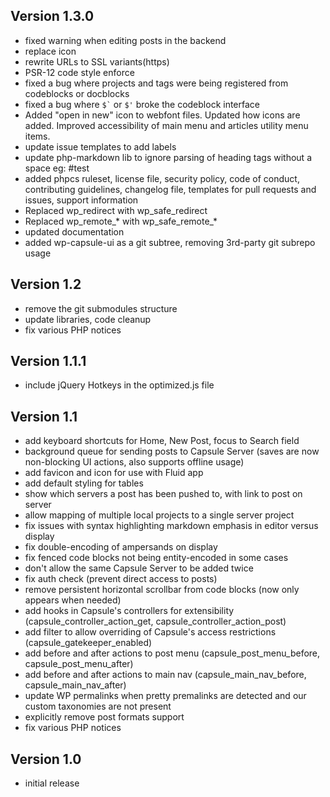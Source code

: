 ## Version 1.3.0
- fixed warning when editing posts in the backend
- replace icon
- rewrite URLs to SSL variants(https)
- PSR-12 code style enforce
- fixed a bug where projects and tags were being registered from codeblocks or docblocks
- fixed a bug where `` $` `` or `$'` broke the codeblock interface
- Added "open in new" icon to webfont files. Updated how icons are added. Improved accessibility of main menu and articles utility menu items.
- update issue templates to add labels
- update php-markdown lib to ignore parsing of heading tags without a space eg: #test
- added phpcs ruleset, license file, security policy, code of conduct, contributing guidelines, changelog file, templates for pull requests and issues, support information
- Replaced wp_redirect with wp_safe_redirect
- Replaced wp_remote_* with wp_safe_remote_*
- updated documentation
- added wp-capsule-ui as a git subtree, removing 3rd-party git subrepo usage

## Version 1.2
- remove the git submodules structure
- update libraries, code cleanup
- fix various PHP notices

## Version 1.1.1
- include jQuery Hotkeys in the optimized.js file

## Version 1.1
- add keyboard shortcuts for Home, New Post, focus to Search field
- background queue for sending posts to Capsule Server (saves are now non-blocking UI actions, also supports offline usage)
- add favicon and icon for use with Fluid app
- add default styling for tables
- show which servers a post has been pushed to, with link to post on server
- allow mapping of multiple local projects to a single server project
- fix issues with syntax highlighting markdown emphasis in editor versus display
- fix double-encoding of ampersands on display
- fix fenced code blocks not being entity-encoded in some cases
- don't allow the same Capsule Server to be added twice
- fix auth check (prevent direct access to posts)
- remove persistent horizontal scrollbar from code blocks (now only appears when needed)
- add hooks in Capsule's controllers for extensibility (capsule_controller_action_get, capsule_controller_action_post)
- add filter to allow overriding of Capsule's access restrictions (capsule_gatekeeper_enabled)
- add before and after actions to post menu (capsule_post_menu_before, capsule_post_menu_after)
- add before and after actions to main nav (capsule_main_nav_before, capsule_main_nav_after)
- update WP permalinks when pretty premalinks are detected and our custom taxonomies are not present
- explicitly remove post formats support
- fix various PHP notices

## Version 1.0

- initial release

